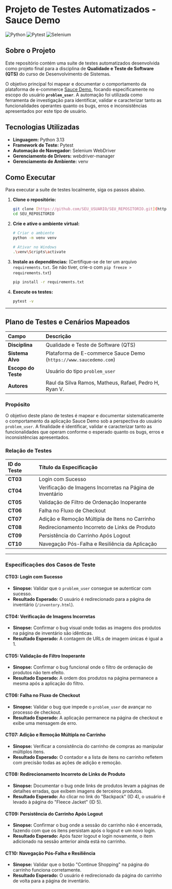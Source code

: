 # Projeto de Testes Automatizados - Sauce Demo

![Python](https://img.shields.io/badge/Python-3776AB?style=for-the-badge&logo=python&logoColor=white)
![Pytest](https://img.shields.io/badge/Pytest-0A9EDC?style=for-the-badge&logo=pytest&logoColor=white)
![Selenium](https://img.shields.io/badge/Selenium-43B02A?style=for-the-badge&logo=selenium&logoColor=white)

## Sobre o Projeto

Este repositório contém uma suíte de testes automatizados desenvolvida como projeto final para a disciplina de **Qualidade e Teste de Software (QTS)** do curso de Desenvolvimento de Sistemas.

O objetivo principal foi mapear e documentar o comportamento da plataforma de e-commerce [Sauce Demo](https://www.saucedemo.com), focando especificamente no escopo do usuário **`problem_user`**. A automação foi utilizada como ferramenta de investigação para identificar, validar e caracterizar tanto as funcionalidades operantes quanto os bugs, erros e inconsistências apresentados por este tipo de usuário.

## Tecnologias Utilizadas

- **Linguagem:** Python 3.13
- **Framework de Teste:** Pytest
- **Automação de Navegador:** Selenium WebDriver
- **Gerenciamento de Drivers:** webdriver-manager
- **Gerenciamento de Ambiente:** venv

## Como Executar

Para executar a suíte de testes localmente, siga os passos abaixo.

1.  **Clone o repositório:**

    ```bash
    git clone [https://github.com/SEU_USUARIO/SEU_REPOSITORIO.git](https://github.com/SEU_USUARIO/SEU_REPOSITORIO.git)
    cd SEU_REPOSITORIO
    ```

2.  **Crie e ative o ambiente virtual:**

    ```bash
    # Criar o ambiente
    python -m venv venv

    # Ativar no Windows
    .\venv\Scripts\activate
    ```

3.  **Instale as dependências:**
    (Certifique-se de ter um arquivo `requirements.txt`. Se não tiver, crie-o com `pip freeze > requirements.txt`)

    ```bash
    pip install -r requirements.txt
    ```

4.  **Execute os testes:**
    ```bash
    pytest -v
    ```

---

## Plano de Testes e Cenários Mapeados

| Campo               | Descrição                                                         |
| :------------------ | :---------------------------------------------------------------- |
| **Disciplina**      | Qualidade e Teste de Software (QTS)                               |
| **Sistema Alvo**    | Plataforma de E-commerce Sauce Demo (`https://www.saucedemo.com`) |
| **Escopo do Teste** | Usuário do tipo `problem_user`                                    |
| **Autores**         | Raul da Silva Ramos, Matheus, Rafael, Pedro H, Ryan V.            |

### Propósito

O objetivo deste plano de testes é mapear e documentar sistematicamente o comportamento da aplicação Sauce Demo sob a perspectiva do usuário `problem_user`. A finalidade é identificar, validar e caracterizar tanto as funcionalidades que operam conforme o esperado quanto os bugs, erros e inconsistências apresentados.

### Relação de Testes

| ID do Teste | Título da Especificação                                   |
| :---------- | :-------------------------------------------------------- |
| **CT03**    | Login com Sucesso                                         |
| **CT04**    | Verificação de Imagens Incorretas na Página de Inventário |
| **CT05**    | Validação de Filtro de Ordenação Inoperante               |
| **CT06**    | Falha no Fluxo de Checkout                                |
| **CT07**    | Adição e Remoção Múltipla de Itens no Carrinho            |
| **CT08**    | Redirecionamento Incorreto de Links de Produto            |
| **CT09**    | Persistência do Carrinho Após Logout                      |
| **CT10**    | Navegação Pós-Falha e Resiliência da Aplicação            |

---

### Especificações dos Casos de Teste

#### CT03: Login com Sucesso

- **Sinopse:** Validar que o `problem_user` consegue se autenticar com sucesso.
- **Resultado Esperado:** O usuário é redirecionado para a página de inventário (`/inventory.html`).

#### CT04: Verificação de Imagens Incorretas

- **Sinopse:** Confirmar o bug visual onde todas as imagens dos produtos na página de inventário são idênticas.
- **Resultado Esperado:** A contagem de URLs de imagem únicas é igual a 1.

#### CT05: Validação de Filtro Inoperante

- **Sinopse:** Confirmar o bug funcional onde o filtro de ordenação de produtos não tem efeito.
- **Resultado Esperado:** A ordem dos produtos na página permanece a mesma após a aplicação do filtro.

#### CT06: Falha no Fluxo de Checkout

- **Sinopse:** Validar o bug que impede o `problem_user` de avançar no processo de checkout.
- **Resultado Esperado:** A aplicação permanece na página de checkout e exibe uma mensagem de erro.

#### CT07: Adição e Remoção Múltipla no Carrinho

- **Sinopse:** Verificar a consistência do carrinho de compras ao manipular múltiplos itens.
- **Resultado Esperado:** O contador e a lista de itens no carrinho refletem com precisão todas as ações de adição e remoção.

#### CT08: Redirecionamento Incorreto de Links de Produto

- **Sinopse:** Documentar o bug onde links de produtos levam a páginas de detalhes erradas, que exibem imagens de terceiros produtos.
- **Resultado Esperado:** Ao clicar no link do "Backpack" (ID 4), o usuário é levado à página do "Fleece Jacket" (ID 5).

#### CT09: Persistência do Carrinho Após Logout

- **Sinopse:** Confirmar o bug onde a sessão do carrinho não é encerrada, fazendo com que os itens persistam após o logout e um novo login.
- **Resultado Esperado:** Após fazer logout e login novamente, o item adicionado na sessão anterior ainda está no carrinho.

#### CT10: Navegação Pós-Falha e Resiliência

- **Sinopse:** Validar que o botão "Continue Shopping" na página do carrinho funciona corretamente.
- **Resultado Esperado:** O usuário é redirecionado da página do carrinho de volta para a página de inventário.
